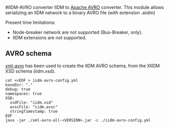 #IIDM-AVRO converter
IIDM to [Apache AVRO](https://avro.apache.org/) converter.
This module allows serializing an IIDM network to a binary AVRO file (with extension .aiidm)

Present time limitations:
* Node-breaker network are not supported (Bus-Breaker, only).
* IIDM extensions are not supported.


## AVRO schema
[xml-avro](https://github.com/GeethanadhP/xml-avro) has been used to create the IIDM AVRO schema, from the XIIDM XSD schema (iidm.xsd).

    cat <<EOF > iidm-avro-config.yml
    baseDir: "."
    debug: true
    namespaces: true
    XSD:
      xsdFile: "iidm.xsd"
      avscFile: "iidm.avsc"
      stringTimestamp: true
    EOF
    java -jar ./xml-avro-all-<VERSION>.jar -c ./iidm-avro-config.yml


